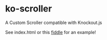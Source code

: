 ko-scroller
===========

A Custom Scroller compatible with Knockout.js

See index.html or this [fiddle](http://jsfiddle.net/JnHma/2/) for an example!
